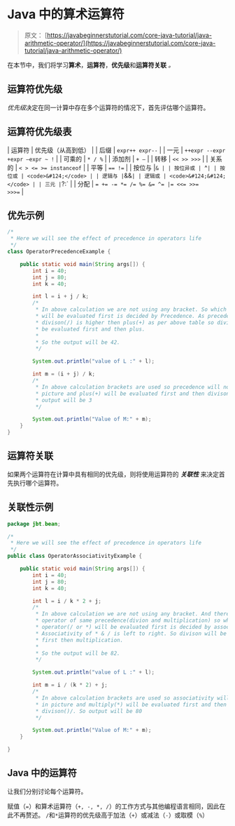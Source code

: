 # Java 中的算术运算符

> 原文： [https://javabeginnerstutorial.com/core-java-tutorial/java-arithmetic-operator/](https://javabeginnerstutorial.com/core-java-tutorial/java-arithmetic-operator/)

在本节中，我们将学习**算术**，**运算符**，**优先级**和**运算符关联** *。*

## 运算符优先级

*优先级*决定在同一计算中存在多个运算符的情况下，首先评估哪个运算符。

## 运算符优先级表

| 运算符 | 优先级（从高到低） |
| 后缀 | `expr++ expr--` |
| 一元 | `++expr --expr +expr –expr ~ !` |
| 可乘的 | `* / %` |
| 添加剂 | `+ –` |
| 转移 | `<< >> >>>` |
| 关系的 | `< > <= >= instanceof` |
| 平等 | `== !=` |
| 按位与 |`& |
| 按位异或 | `^` |
| 按位或 | <code>&#124;</code> |
| 逻辑与 | `&&` |
| 逻辑或 | <code>&#124;&#124;</code> |
| 三元 | `?:` |
| 分配 | <code>= += -= *= /= %= &= ^= &#124;= <<= >>= >>>=</code> |

## 优先示例

```java
/*
 * Here we will see the effect of precedence in operators life
 */
class OperatorPrecedenceExample {

	public static void main(String args[]) {
		int i = 40;
		int j = 80;
		int k = 40;

		int l = i + j / k;
		/*
		 * In above calculation we are not using any bracket. So which operator
		 * will be evaluated first is decided by Precedence. As precedence of
		 * divison(/) is higher then plus(+) as per above table so divison will
		 * be evaluated first and then plus.
		 *
		 * So the output will be 42.
		 */

		System.out.println("value of L :" + l);

		int m = (i + j) / k;
		/*
		 * In above calculation brackets are used so precedence will not come in
		 * picture and plus(+) will be evaluated first and then divison()/. So
		 * output will be 3
		 */

		System.out.println("Value of M:" + m);
	}
}
```

## 运算符关联

如果两个运算符在计算中具有相同的优先级，则将使用运算符的 ***关联性*** 来决定首先执行哪个运算符。

## 关联性示例

```java
package jbt.bean;

/*
 * Here we will see the effect of precedence in operators life
 */
public class OperatorAssociativityExample {

	public static void main(String args[]) {
		int i = 40;
		int j = 80;
		int k = 40;

		int l = i / k * 2 + j;
		/*
		 * In above calculation we are not using any bracket. And there are two
		 * operator of same precedence(divion and multiplication) so which
		 * operator(/ or *) will be evaluated first is decided by association.
		 * Associativity of * & / is left to right. So divison will be evaluated
		 * first then multiplication.
		 *
		 * So the output will be 82.
		 */

		System.out.println("value of L :" + l);

		int m = i / (k * 2) + j;
		/*
		 * In above calculation brackets are used so associativity will not come
		 * in picture and multiply(*) will be evaluated first and then
		 * divison()/. So output will be 80
		 */

		System.out.println("Value of M:" + m);
	}

}
```

## Java 中的运算符

让我们分别讨论每个运算符。

赋值（`=`）和算术运算符（`+, -, *, /`）的工作方式与其他编程语言相同，因此在此不再赘述。 `/`和`*`运算符的优先级高于加法（`+`）或减法（`-`）或取模（`%`）

